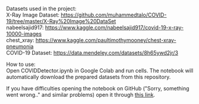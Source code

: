 Datasets used in the project:  
  X-Ray Image Dataset: https://github.com/muhammedtalo/COVID-19/tree/master/X-Ray%20Image%20DataSet  
  nabeelsajid917: https://www.kaggle.com/nabeelsajid917/covid-19-x-ray-10000-images  
  chest_xray: https://www.kaggle.com/paultimothymooney/chest-xray-pneumonia  
  COVID-19 Dataset: https://data.mendeley.com/datasets/8h65ywd2jr/3  

How to use:  
  Open COVIDDetector.ipynb in Google Colab and run cells. The notebook will automatically download the prepared datasets from this repository.   
  
If you have difficulties opening the notebook on GitHub ("Sorry, something went wrong.." and similar problems) open it through [this link](https://nbviewer.jupyter.org/github/SonOf1998/COVID-19_detection_in_lungs/blob/main/COVIDDetector.ipynb?flush_cache=true).
